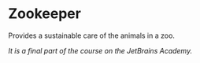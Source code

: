 # Zookeeper
Provides a sustainable care of the animals in a zoo. 

_It is a final part of the course on the JetBrains Academy._
